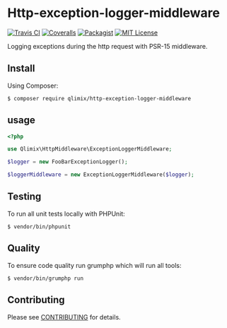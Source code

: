 # Http-exception-logger-middleware

[![Travis CI](https://api.travis-ci.org/qlimix/http-exception-logger-middleware.svg?branch=master)](https://travis-ci.org/qlimix/http-exception-logger-middleware)
[![Coveralls](https://img.shields.io/coveralls/github/qlimix/http-exception-logger-middleware.svg)](https://coveralls.io/github/qlimix/http-exception-logger-middleware)
[![Packagist](https://img.shields.io/packagist/v/qlimix/http-exception-logger-middleware.svg)](https://packagist.org/packages/qlimix/http-exception-logger-middleware)
[![MIT License](https://img.shields.io/badge/license-MIT-brightgreen.svg)](https://github.com/qlimix/http-exception-logger-middleware/blob/master/LICENSE)

Logging exceptions during the http request with PSR-15 middleware.

## Install

Using Composer:

~~~
$ composer require qlimix/http-exception-logger-middleware
~~~

## usage
```php
<?php

use Qlimix\HttpMiddleware\ExceptionLoggerMiddleware;

$logger = new FooBarExceptionLogger();

$loggerMiddleware = new ExceptionLoggerMiddleware($logger);
```

## Testing
To run all unit tests locally with PHPUnit:

~~~
$ vendor/bin/phpunit
~~~

## Quality
To ensure code quality run grumphp which will run all tools:

~~~
$ vendor/bin/grumphp run
~~~

## Contributing

Please see [CONTRIBUTING](CONTRIBUTING.md) for details.
